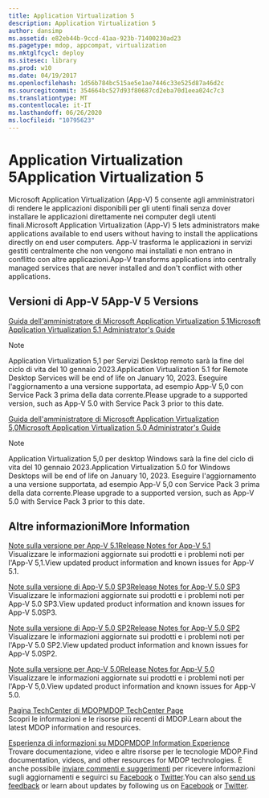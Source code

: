 ```yaml
---
title: Application Virtualization 5
description: Application Virtualization 5
author: dansimp
ms.assetid: e82eb44b-9ccd-41aa-923b-71400230ad23
ms.pagetype: mdop, appcompat, virtualization
ms.mktglfcycl: deploy
ms.sitesec: library
ms.prod: w10
ms.date: 04/19/2017
ms.openlocfilehash: 1d56b784bc515ae5e1ae7446c33e525d87a46d2c
ms.sourcegitcommit: 354664bc527d93f80687cd2eba70d1eea024c7c3
ms.translationtype: MT
ms.contentlocale: it-IT
ms.lasthandoff: 06/26/2020
ms.locfileid: "10795623"
---
```

# <span data-ttu-id="51118-103">Application Virtualization 5</span><span class="sxs-lookup"><span data-stu-id="51118-103">Application Virtualization 5</span></span>


<span data-ttu-id="51118-104">Microsoft Application Virtualization (App-V) 5 consente agli amministratori di rendere le applicazioni disponibili per gli utenti finali senza dover installare le applicazioni direttamente nei computer degli utenti finali.</span><span class="sxs-lookup"><span data-stu-id="51118-104">Microsoft Application Virtualization (App-V) 5 lets administrators make applications available to end users without having to install the applications directly on end user computers.</span></span> <span data-ttu-id="51118-105">App-V trasforma le applicazioni in servizi gestiti centralmente che non vengono mai installati e non entrano in conflitto con altre applicazioni.</span><span class="sxs-lookup"><span data-stu-id="51118-105">App-V transforms applications into centrally managed services that are never installed and don't conflict with other applications.</span></span>

## <span data-ttu-id="51118-106">Versioni di App-V 5</span><span class="sxs-lookup"><span data-stu-id="51118-106">App-V 5 Versions</span></span>


[<span data-ttu-id="51118-107">Guida dell'amministratore di Microsoft Application Virtualization 5,1</span><span class="sxs-lookup"><span data-stu-id="51118-107">Microsoft Application Virtualization 5.1 Administrator's Guide</span></span>](microsoft-application-virtualization-51-administrators-guide.md)

> [!NOTE]
> <span data-ttu-id="51118-108">Application Virtualization 5,1 per Servizi Desktop remoto sarà la fine del ciclo di vita del 10 gennaio 2023.</span><span class="sxs-lookup"><span data-stu-id="51118-108">Application Virtualization 5.1 for Remote Desktop Services will be end of life on January 10, 2023.</span></span> <span data-ttu-id="51118-109">Eseguire l'aggiornamento a una versione supportata, ad esempio App-V 5,0 con Service Pack 3 prima della data corrente.</span><span class="sxs-lookup"><span data-stu-id="51118-109">Please upgrade to a supported version, such as App-V 5.0 with Service Pack 3 prior to this date.</span></span>

[<span data-ttu-id="51118-110">Guida dell'amministratore di Microsoft Application Virtualization 5,0</span><span class="sxs-lookup"><span data-stu-id="51118-110">Microsoft Application Virtualization 5.0 Administrator's Guide</span></span>](microsoft-application-virtualization-50-administrators-guide.md)

> [!NOTE] 
> <span data-ttu-id="51118-111">Application Virtualization 5,0 per desktop Windows sarà la fine del ciclo di vita del 10 gennaio 2023.</span><span class="sxs-lookup"><span data-stu-id="51118-111">Application Virtualization 5.0 for Windows Desktops will be end of life on January 10, 2023.</span></span> <span data-ttu-id="51118-112">Eseguire l'aggiornamento a una versione supportata, ad esempio App-V 5,0 con Service Pack 3 prima della data corrente.</span><span class="sxs-lookup"><span data-stu-id="51118-112">Please upgrade to a supported version, such as App-V 5.0 with Service Pack 3 prior to this date.</span></span>

## <span data-ttu-id="51118-113">Altre informazioni</span><span class="sxs-lookup"><span data-stu-id="51118-113">More Information</span></span>


<a href="" id="release-notes-for-app-v-5-1"></a>[<span data-ttu-id="51118-114">Note sulla versione per App-V 5.1</span><span class="sxs-lookup"><span data-stu-id="51118-114">Release Notes for App-V 5.1</span></span>](release-notes-for-app-v-51.md)  
<span data-ttu-id="51118-115">Visualizzare le informazioni aggiornate sui prodotti e i problemi noti per l'App-V 5,1.</span><span class="sxs-lookup"><span data-stu-id="51118-115">View updated product information and known issues for App-V 5.1.</span></span>

<a href="" id="release-notes-for-app-v-5-0-sp3"></a>[<span data-ttu-id="51118-116">Note sulla versione di App-V 5.0 SP3</span><span class="sxs-lookup"><span data-stu-id="51118-116">Release Notes for App-V 5.0 SP3</span></span>](release-notes-for-app-v-50-sp3.md)  
<span data-ttu-id="51118-117">Visualizzare le informazioni aggiornate sui prodotti e i problemi noti per App-V 5.0 SP3.</span><span class="sxs-lookup"><span data-stu-id="51118-117">View updated product information and known issues for App-V 5.0SP3.</span></span>

<a href="" id="release-notes-for-app-v-5-0-sp2"></a>[<span data-ttu-id="51118-118">Note sulla versione di App-V 5.0 SP2</span><span class="sxs-lookup"><span data-stu-id="51118-118">Release Notes for App-V 5.0 SP2</span></span>](release-notes-for-app-v-50-sp2.md)  
<span data-ttu-id="51118-119">Visualizzare le informazioni aggiornate sui prodotti e i problemi noti per l'App-V 5.0 SP2.</span><span class="sxs-lookup"><span data-stu-id="51118-119">View updated product information and known issues for App-V 5.0SP2.</span></span>

<a href="" id="release-notes-for-app-v-5-0"></a>[<span data-ttu-id="51118-120">Note sulla versione per App-V 5.0</span><span class="sxs-lookup"><span data-stu-id="51118-120">Release Notes for App-V 5.0</span></span>](release-notes-for-app-v-50.md)  
<span data-ttu-id="51118-121">Visualizzare le informazioni aggiornate sui prodotti e i problemi noti per l'App-V 5,0.</span><span class="sxs-lookup"><span data-stu-id="51118-121">View updated product information and known issues for App-V 5.0.</span></span>

<a href="" id="mdop-techcenter-page"></a>[<span data-ttu-id="51118-122">Pagina TechCenter di MDOP</span><span class="sxs-lookup"><span data-stu-id="51118-122">MDOP TechCenter Page</span></span>](https://go.microsoft.com/fwlink/p/?LinkId=225286)  
<span data-ttu-id="51118-123">Scopri le informazioni e le risorse più recenti di MDOP.</span><span class="sxs-lookup"><span data-stu-id="51118-123">Learn about the latest MDOP information and resources.</span></span>

<a href="" id="mdop-information-experience"></a>[<span data-ttu-id="51118-124">Esperienza di informazioni su MDOP</span><span class="sxs-lookup"><span data-stu-id="51118-124">MDOP Information Experience</span></span>](https://go.microsoft.com/fwlink/p/?LinkId=236032)  
<span data-ttu-id="51118-125">Trovare documentazione, video e altre risorse per le tecnologie MDOP.</span><span class="sxs-lookup"><span data-stu-id="51118-125">Find documentation, videos, and other resources for MDOP technologies.</span></span> <span data-ttu-id="51118-126">È anche possibile [inviare commenti e suggerimenti](mailto:MDOPDocs@microsoft.com) per ricevere informazioni sugli aggiornamenti e seguirci su [Facebook](https://go.microsoft.com/fwlink/p/?LinkId=242445) o [Twitter](https://go.microsoft.com/fwlink/p/?LinkId=242447).</span><span class="sxs-lookup"><span data-stu-id="51118-126">You can also [send us feedback](mailto:MDOPDocs@microsoft.com) or learn about updates by following us on [Facebook](https://go.microsoft.com/fwlink/p/?LinkId=242445) or [Twitter](https://go.microsoft.com/fwlink/p/?LinkId=242447).</span></span>






 

 





